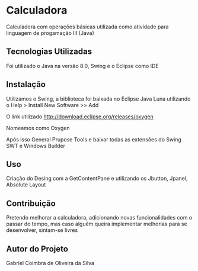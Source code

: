 # Calculadora

Calculadora com operações básicas utilizada como atividade para linguagem de progamação III (Java) 

## Tecnologias Utilizadas

Foi utilizado o Java na versão 8.0, Swing e o Eclipse como IDE

## Instalação

Utilizamos o Swing, a biblioteca foi baixada no Eclipse Java Luna utilizando o Help > Install New Software >> Add 

O link utilizado http://download.eclipse.org/releases/oxygen	

Nomeamos como Oxygen 

Após isso General Prupose Tools e baixar todas as extensões do Swing SWT e Windows Builder

## Uso
Criação do Desing com a GetContentPane e utilizando os Jbutton, Jpanel, Absolute Layout

## Contribuição
Pretendo melhorar a calculadora, adicionando novas funcionalidades com o passar do tempo, mas caso alguém queira implementar melhorias para se desenvolver, sintam-se livres 

## Autor do Projeto

Gabriel Coimbra de Oliveira da Silva
